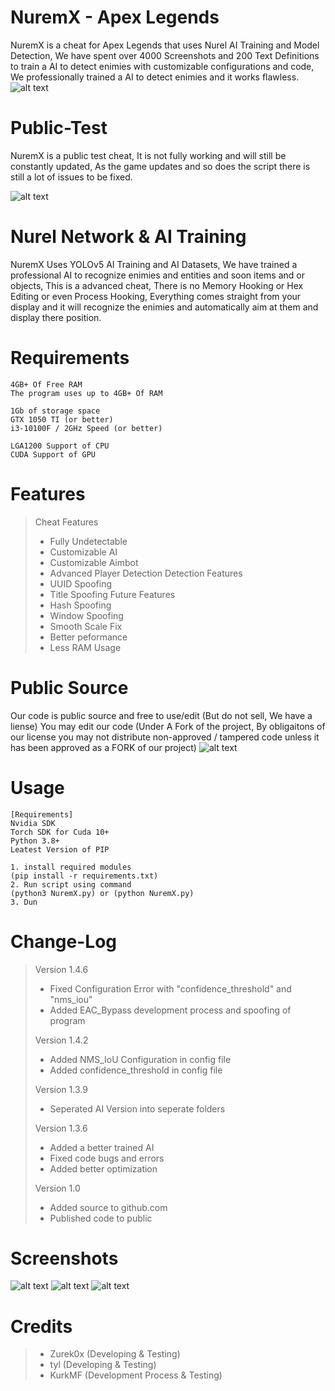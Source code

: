 # NuremX - Apex Legends
NuremX is a cheat for Apex Legends that uses Nurel AI Training and Model Detection, We have spent over 4000 Screenshots and 200 Text Definitions to train a AI to detect enimies with
customizable configurations and code, We professionally trained a AI to detect enimies and it works flawless.
![alt text](https://github.com/Zurek0x/NuremX/blob/main/media/header.jpg)

# Public-Test
NuremX is a public test cheat, It is not fully working and will still be constantly updated, As the game updates and so does the script there is still a lot of issues to be fixed.

![alt text](https://github.com/Zurek0x/NuremX/blob/main/media/Screenshot_6.png)

# Nurel Network & AI Training
NuremX Uses YOLOv5 AI Training and AI Datasets, We have trained a professional AI to recognize enimies and entities and soon items and or objects, This is a advanced cheat, There is no Memory Hooking or Hex Editing or even Process Hooking, Everything comes straight from your display and it will recognize the enimies and automatically aim at them and display there position.

# Requirements
```
4GB+ Of Free RAM
The program uses up to 4GB+ Of RAM

1Gb of storage space
GTX 1050 TI (or better)
i3-10100F / 2GHz Speed (or better)

LGA1200 Support of CPU
CUDA Support of GPU
```

# Features
> Cheat Features
> * Fully Undetectable
> * Customizable AI
> * Customizable Aimbot
> * Advanced Player Detection
> Detection Features
> * UUID Spoofing
> * Title Spoofing
> Future Features
> * Hash Spoofing
> * Window Spoofing
> * Smooth Scale Fix
> * Better peformance
> * Less RAM Usage

# Public Source
Our code is public source and free to use/edit (But do not sell, We have a liense) You may edit our code (Under A Fork of the project, By obligaitons of our license you may not distribute non-approved / tampered code unless it has been approved as a FORK of our project)
![alt text](https://github.com/Zurek0x/NuremX/blob/main/media/Screenshot_5.png)

# Usage
```
[Requirements]
Nvidia SDK
Torch SDK for Cuda 10+
Python 3.8+
Leatest Version of PIP

1. install required modules
(pip install -r requirements.txt)
2. Run script using command
(python3 NuremX.py) or (python NuremX.py)
3. Dun
```

# Change-Log
> Version 1.4.6
> * Fixed Configuration Error with "confidence_threshold" and "nms_iou"
> * Added EAC_Bypass development process and spoofing of program
>
> Version 1.4.2
> * Added NMS_IoU Configuration in config file
> * Added confidence_threshold in config file
>
> Version 1.3.9
> * Seperated AI Version into seperate folders
> 
> Version 1.3.6
> * Added a better trained AI
> * Fixed code bugs and errors
> * Added better optimization
> 
> Version 1.0
> * Added source to github.com
> * Published code to public

# Screenshots
![alt text](https://github.com/Zurek0x/NuremX/blob/main/media/Screenshot_7.png)
![alt text](https://github.com/Zurek0x/NuremX/blob/main/media/Screenshot_8.png)
![alt text](https://github.com/Zurek0x/NuremX/blob/main/media/Screenshot_9.png)


# Credits
> * Zurek0x (Developing & Testing)
> * tyl (Developing & Testing)
> * KurkMF (Development Process & Testing)
